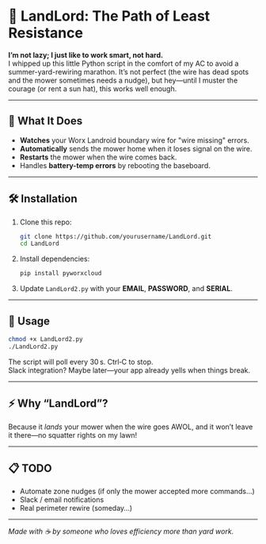 
# 🌱 LandLord: The Path of Least Resistance

**I’m not lazy; I just like to work smart, not hard.**  
I whipped up this little Python script in the comfort of my AC to avoid a summer-yard-rewiring marathon. It’s not perfect (the wire has dead spots and the mower sometimes needs a nudge), but hey—until I muster the courage (or rent a sun hat), this works well enough.

---

## 🚀 What It Does

- **Watches** your Worx Landroid boundary wire for "wire missing" errors.
- **Automatically** sends the mower home when it loses signal on the wire.
- **Restarts** the mower when the wire comes back.
- Handles **battery-temp errors** by rebooting the baseboard.

---

## 🛠️ Installation

1. Clone this repo:
   ```bash
   git clone https://github.com/yourusername/LandLord.git
   cd LandLord
   ```
2. Install dependencies:
   ```bash
   pip install pyworxcloud
   ```
3. Update `LandLord2.py` with your **EMAIL**, **PASSWORD**, and **SERIAL**.

---

## 🎉 Usage

```bash
chmod +x LandLord2.py
./LandLord2.py
```

The script will poll every 30 s. Ctrl‑C to stop.  
Slack integration? Maybe later—your app already yells when things break.

---

## ⚡ Why “LandLord”?

Because it *lands* your mower when the wire goes AWOL, and it won’t leave it there—no squatter rights on my lawn!

---

## 📋 TODO

- Automate zone nudges (if only the mower accepted more commands…)  
- Slack / email notifications  
- Real perimeter rewire (someday…)

---

*Made with ☕ by someone who loves efficiency more than yard work.*
